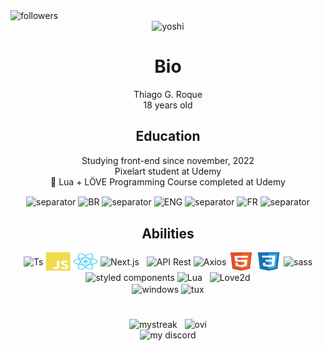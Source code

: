 <img alt="followers" title="Follow me on Github" src="https://img.shields.io/github/followers/azbito?color=236ad3&style=for-the-badge&logo=github&label=Follow"/>

<div align="center">

  <img src="https://thumbs.gfycat.com/DistinctAdmiredBactrian-max-1mb.gif" alt="yoshi" height="250" width="250"> 

  
# Bio

<link rel="stylesheet" href="https://cdn.jsdelivr.net/gh/devicons/devicon@v2.15.1/devicon.min.css">
Thiago G. Roque
<br />
18 years old

## Education

Studying front-end since november, 2022
<br />
Pixelart student at Udemy
<br />
📜 Lua + LÖVE Programming Course completed at Udemy

<div>
<img align="center" alt="separator" height="30" width="30" src='https://cdn-icons-png.flaticon.com/512/8215/8215370.png' />  
<img align="center" alt="BR" height="50" width="50" src="https://cdn-icons-png.flaticon.com/512/4087/4087482.png" /> 
<img align="center" alt="separator" height="30" width="30" src='https://cdn-icons-png.flaticon.com/512/8215/8215370.png' />
<img align="center" alt="ENG" height="50" width="50" src="https://cdn-icons-png.flaticon.com/512/491/491560.png" />
<img align="center" alt="separator" height="30" width="30" src='https://cdn-icons-png.flaticon.com/512/8215/8215370.png' />
<img align="center" alt="FR" height="50" width="50" src="https://cdn-icons-png.flaticon.com/512/168/168005.png" />
<img align="center" alt="separator" height="30" width="30" src='https://cdn-icons-png.flaticon.com/512/8215/8215370.png' />
</div >

## Abilities
<div>
  <img align="center" alt="Ts" height="30" width="40" src="https://cdn.jsdelivr.net/gh/devicons/devicon/icons/typescript/typescript-original.svg" />        
  <img align="center" alt="Js" height="30" width="40" src="https://raw.githubusercontent.com/devicons/devicon/master/icons/javascript/javascript-plain.svg" />
  <img align="center" alt="React" height="30" width="40" src="https://raw.githubusercontent.com/devicons/devicon/master/icons/react/react-original.svg" />
  <img align="center" alt="Next.js" height="30" width="30" src="https://www.datocms-assets.com/75941/1657707878-nextjs_logo.png" />
   &nbsp;

  <img align="center" alt="API Rest" height="35" width="40" src="https://media.discordapp.net/attachments/972891315413057636/1087965346339766403/rest-api-icon.png" />
  <img align="center" alt="Axios" height="50" width="50" src="https://avatars.githubusercontent.com/u/32372333?s=400&v=4" />
  <img align="center" alt="HTML" height="30" width="40" src="https://raw.githubusercontent.com/devicons/devicon/master/icons/html5/html5-original.svg" />
  <img align="center" alt="css" height="30" width="40" src="https://raw.githubusercontent.com/devicons/devicon/master/icons/css3/css3-original.svg" />
  <img align="center" alt="sass" height="30" width="40" src="https://cdn.jsdelivr.net/gh/devicons/devicon/icons/sass/sass-original.svg" />
  <img align="center" alt="styled components" height="30" width="30" src="https://avatars.githubusercontent.com/u/20658825?s=200&v=4" />
  <img align="center" alt="Lua" height="30" width="30" src='https://cdn.discordapp.com/attachments/1066766645533618238/1067976683124162621/Sem_Titulo-2.png' />
 &nbsp;
  <img align="center" alt="Love2d" height="30" width="30" src="https://cdn.discordapp.com/attachments/1052319296644194324/1084313102960558130/unnamed.png" />
  <br />
  <img align="center" alt="windows" height="40" width="40" src="https://cdn-icons-png.flaticon.com/512/232/232411.png">  
  <img align="center" alt="tux" height="30" width="40" src="https://cdn.jsdelivr.net/gh/devicons/devicon/icons/linux/linux-original.svg"> 
</div>

  #
<div>
<img src="https://github-readme-streak-stats.herokuapp.com/?user=azbito&theme=tokyonight" alt="mystreak" width="415"/>
   &nbsp;
<img src="https://github-readme-stats.vercel.app/api/top-langs?username=azbito&show_icons=true&locale=en&layout=compact&theme=tokyonight" alt="ovi" />
</div>

<div align="center">
<img src="https://user-images.githubusercontent.com/101950809/230964168-f93bbc1b-eb60-40da-a38a-4a41e7b5616e.png" alt="my discord" width="50%" />
</div>
</div>
